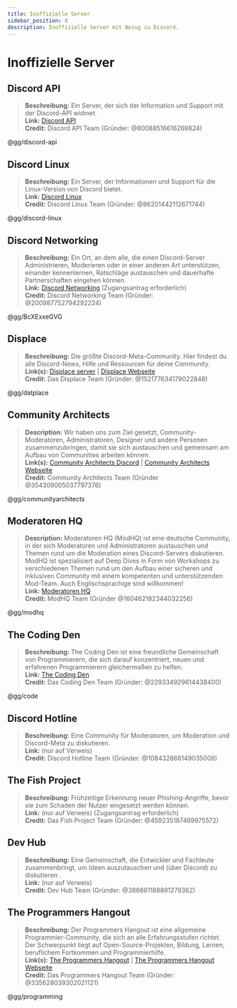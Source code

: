 ```yaml
---
title: Inoffizielle Server
sidebar_position: 8
description: Inoffizielle Server mit Bezug zu Discord.
---
```


# Inoffizielle Server

## Discord API

>**Beschreibung:** Ein Server, der sich der Information und Support mit der Discord-API widmet.   <br/>
**Link:** [Discord API](https://discord.gg/discord-api)   <br/>
**Credit:** Discord API Team (Gründer: @80088516616269824)

@gg/discord-api

## Discord Linux

>**Beschreibung:** Ein Server, der Informationen und Support für die Linux-Version von Discord bietet.   <br/>
**Link:** [Discord Linux](https://discord.gg/discord-linux)   <br/>
**Credit:** Discord Linux Team (Gründer: @86201442112671744)

@gg/discord-linux

## Discord Networking

>**Beschreibung:** Ein Ort, an dem alle, die einen Discord-Server Administrieren, Moderieren oder in einer anderen Art unterstützen, einander kennenlernen, Ratschläge austauschen und dauerhafte Partnerschaften eingehen können.   <br/>
**Link:** [Discord Networking](https://discord.gg/BcXExxeGVG) (Zugangsantrag erforderlich)   <br/>
**Credit:** Discord Networking Team (Gründer: @200987752794292224)

@gg/BcXExxeGVG

## Displace

>**Beschreibung:** Die größte Discord-Meta-Community. Hier findest du alle Discord-News, Hilfe und Ressourcen für deine Community.   <br/>
**Link(s):** [Displace server](https://discord.gg/datplace) | [Displace Webseite](https://dat.place/)   <br/>
**Credit:** Das Displace Team (Gründer: @152177634179022848)

@gg/datplace

## Community Architects

> **Description:** Wir haben uns zum Ziel gesetzt, Community-Moderatoren, Administratoren, Designer und andere Personen zusammenzubringen, damit sie sich austauschen und gemeinsam am Aufbau von Communities arbeiten können.   <br/>
**Link(s):** [Community Architects Discord](https://discord.gg/communityarchitects) | [Community Architects Webseite](https://communityarchitects.net)   <br/>
**Credit:** Community Architects Team (Gründer @354309005037797376)

@gg/communityarchitects

## Moderatoren HQ

> **Description:** Moderatoren HQ (ModHQ) ist eine deutsche Community, in der sich Moderatoren und Administratoren austauschen und Themen rund um die Moderation eines Discord-Servers diskutieren. ModHQ ist spezialisiert auf Deep Dives in Form von Workshops zu verschiedenen Themen rund um den Aufbau einer sicheren und inklusiven Community mit einem kompetenten und unterstützenden Mod-Team. Auch Englischsprachige sind willkommen!  <br/>
**Link:** [Moderatoren HQ](https://discord.gg/modhq)  <br/>
**Credit:** ModHQ Team (Gründer @160462182344032256)

@gg/modhq

## The Coding Den

>**Beschreibung:**  The Coding Den ist eine freundliche Gemeinschaft von Programmierern, die sich darauf konzentriert, neuen und erfahrenen Programmierern gleichermaßen zu helfen.   <br/>
**Link:** [The Coding Den](https://discord.gg/code)   <br/>
**Credit:** Das Coding Den Team (Gründer: @229334929614438400)

@gg/code

## Discord Hotline

>**Beschreibung:** Eine Community für Moderatoren, um Moderation und Discord-Meta zu diskutieren.   <br/>
**Link:** (nur auf Verweis)   <br/>
**Credit:** Discord Hotline Team (Gründer: @108432868149035008)

## The Fish Project

>**Beschreibung:** Frühzeitige Erkennung neuer Phishing-Angriffe, bevor sie zum Schaden der Nutzer eingesetzt werden können.   <br/>
**Link:** (nur auf Verweis) (Zugangsantrag erforderlich)   <br/>
**Credit:** Das Fish Project Team (Gründer: @459235187469975572)

## Dev Hub

>**Beschreibung:** Eine Gemeinschaft, die Entwickler und Fachleute zusammenbringt, um Ideen auszutauschen und (über Discord) zu diskutieren .   <br/>
**Link:** (nur auf Verweis)   <br/>
**Credit:** Dev Hub Team (Gründer: @386861188891279362)

## The Programmers Hangout

>**Beschreibung:** Der Programmers Hangout ist eine allgemeine Programmier-Community, die sich an alle Erfahrungsstufen richtet. Der Schwerpunkt liegt auf Open-Source-Projekten, Bildung, Lernen, beruflichem Fortkommen und Programmierhilfe.  <br/>
**Link(s):** [The Programmers Hangout](https://discord.gg/programming) | [The Programmers Hangout Webseite](https://theprogrammershangout.com/)   <br/>
**Credit:** Das Programmers Hangout Team (Gründer: @335628039302021121)

@gg/programming
